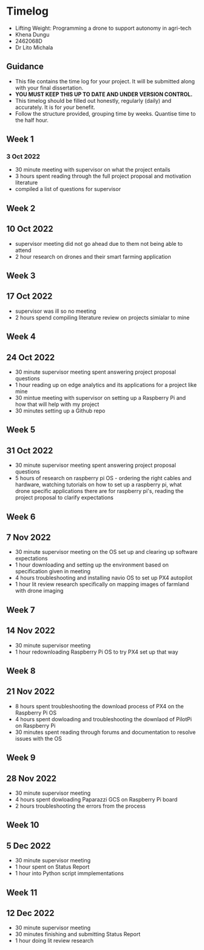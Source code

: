 # Timelog

* Lifting Weight: Programming a drone to support autonomy in agri-tech
* Khena Dungu
* 2462068D
* Dr Lito Michala

## Guidance

* This file contains the time log for your project. It will be submitted along with your final dissertation.
* **YOU MUST KEEP THIS UP TO DATE AND UNDER VERSION CONTROL.**
* This timelog should be filled out honestly, regularly (daily) and accurately. It is for *your* benefit.
* Follow the structure provided, grouping time by weeks.  Quantise time to the half hour.

## Week 1

### 3 Oct 2022

* 30 minute meeting with supervisor on what the project entails 
* 3 hours spent reading through the full project proposal and motivation literature 
* compiled a list of questions for supervisor 

## Week 2

## 10 Oct 2022

* supervisor meeting did not go ahead due to them not being able to attend
* 2 hour research on drones and their smart farming application

## Week 3

## 17 Oct 2022

* supervisor was ill so no meeting 
* 2 hours spend compiling literature review on projects simialar to mine

## Week 4

## 24 Oct 2022

* 30 minute supervisor meeting spent answering project proposal questions
* 1 hour reading up on edge analytics and its applications for a project like mine
* 30 mintue meeting with supervisor on setting up a Raspberry Pi and how that will help with my project 
* 30 minutes setting up a Github repo


## Week 5

## 31 Oct 2022

* 30 minute supervisor meeting spent answering project proposal questions
* 5 hours of research on raspberry pi OS - ordering the right cables and hardware, watching tutorials on how to set up a raspberry pi, what drone specific applications there are for raspberry pi's, reading the project proposal to clarify expectations 

## Week 6

## 7 Nov 2022

* 30 minute supervisor meeting on the OS set up and clearing up software expectations
* 1 hour downloading and setting up the environment based on specification given in meeting
* 4 hours troubleshooting and installing navio OS to set up PX4 autopilot
* 1 hour lit review research specifically on mapping images of farmland with drone imaging 

## Week 7

## 14 Nov 2022
* 30 minute supervisor meeting 
* 1 hour redownloading Raspberry Pi OS to try PX4 set up that way

## Week 8

## 21 Nov 2022
* 8 hours spent troubleshooting the download process of PX4 on the Raspberry Pi OS
* 4 hours spent dowloading and troubleshooting the downlaod of PilotPi on Raspberry Pi
* 30 minutes spent reading through forums and documentation to resolve issues with the OS

## Week 9

## 28 Nov 2022
* 30 minute supervisor meeting 
* 4 hours spent dowloading Paparazzi GCS on Raspberry Pi board
* 2 hours troubleshooting the errors from the process

## Week 10

## 5 Dec 2022
* 30 minute supervisor meeting 
* 1 hour spent on Status Report 
* 1 hour into Python script immplementations 

## Week 11

## 12 Dec 2022
* 30 minute supervisor meeting
* 30 minutes finishing and submitting Status Report 
* 1 hour doing lit review research 
